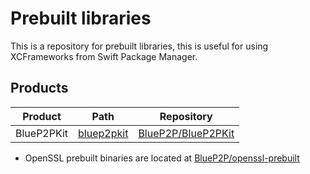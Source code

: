 # Prebuilt libraries
This is a repository for prebuilt libraries, this is useful for
using XCFrameworks from Swift Package Manager.

## Products

| Product | Path | Repository |
| --- | --- | --- |
| BlueP2PKit | [bluep2pkit](https://github.com/BlueP2P/prebuilt/tree/main/bluep2pkit) | [BlueP2P/BlueP2PKit](https://github.com/BlueP2P/BlueP2PKit) |

* OpenSSL prebuilt binaries are located at [BlueP2P/openssl-prebuilt](https://github.com/BlueP2P/openssl-prebuilt)
